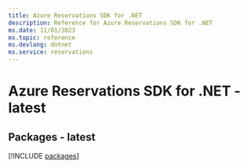 ```yaml
---
title: Azure Reservations SDK for .NET
description: Reference for Azure Reservations SDK for .NET
ms.date: 11/01/2023
ms.topic: reference
ms.devlang: dotnet
ms.service: reservations
---
```

# Azure Reservations SDK for .NET - latest
## Packages - latest
[!INCLUDE [packages](reservations-index.md)]